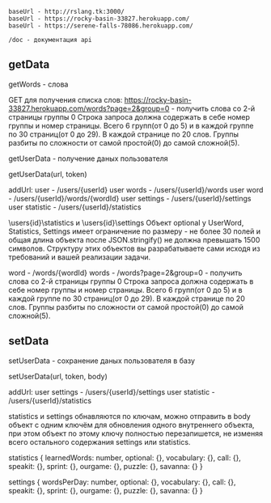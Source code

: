
    baseUrl - http://rslang.tk:3000/
    baseUrl - https://rocky-basin-33827.herokuapp.com/
    baseUrl - https://serene-falls-78086.herokuapp.com/
    
    /doc - документация api

## getData
getWords - слова

  GET для получения списка слов: https://rocky-basin-33827.herokuapp.com/words?page=2&group=0 - получить слова со 2-й страницы группы 0
Строка запроса должна содержать в себе номер группы и номер страницы. Всего 6 групп(от 0 до 5) и в каждой группе по 30 страниц(от 0 до 29). В каждой странице по 20 слов. Группы разбиты по сложности от самой простой(0) до самой сложной(5).


getUserData - получение даных пользователя
  
  getUserData(url, token)
   
  addUrl:
  user - /users/{userId}
  user words - /users/{userId}/words
  user word - /users/{userId}/words/{wordId}
  user settings - /users/{userId}/settings
  user statistic - /users/{userId}/statistics

  \users\{id}\statistics и \users\{id}\settings
Объект optional у UserWord, Statistics, Settings имеет ограничение по размеру - не более 30 полей и общая длина объекта после JSON.stringify() не должна превышать 1500 символов. Структуру этих объектов вы разрабатываете сами исходя из требований и вашей реализации задачи.

  word - /words/{wordId}
  words - /words?page=2&group=0 - получить слова со 2-й страницы группы 0
Строка запроса должна содержать в себе номер группы и номер страницы. Всего 6 групп(от 0 до 5) и в каждой группе по 30 страниц(от 0 до 29). В каждой странице по 20 слов. Группы разбиты по сложности от самой простой(0) до самой сложной(5).


## setData
setUserData - сохранение даных пользователя в базу
  
  setUserData(url, token, body)
   
  addUrl:
  user settings - /users/{userId}/settings
  user statistic - /users/{userId}/statistics

statistics и settings обнавляются по ключам, можно отправить в body объект с одним ключём для обновления одного внутреннего объекта, при этом объект по этому ключу полностью перезапишется, не изменяя всего остального содержания settings или statistics.

  statistics {
    learnedWords: number,
    optional: {},
    vocabulary: {},
    call: {},
    speakit: {},
    sprint: {},
    ourgame: {},
    puzzle: {},
    savanna: {}
  } 

  settings {
    wordsPerDay: number,
    optional: {},
    vocabulary: {},
    call: {},
    speakit: {},
    sprint: {},
    ourgame: {},
    puzzle: {},
    savanna: {}
  } 
